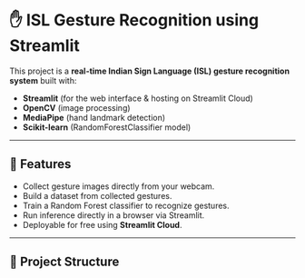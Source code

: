 # ✋ ISL Gesture Recognition using Streamlit

This project is a **real-time Indian Sign Language (ISL) gesture recognition system** built with:
- **Streamlit** (for the web interface & hosting on Streamlit Cloud)
- **OpenCV** (image processing)
- **MediaPipe** (hand landmark detection)
- **Scikit-learn** (RandomForestClassifier model)

---

## 📌 Features
- Collect gesture images directly from your webcam.
- Build a dataset from collected gestures.
- Train a Random Forest classifier to recognize gestures.
- Run inference directly in a browser via Streamlit.
- Deployable for free using **Streamlit Cloud**.

---

## 🚀 Project Structure

